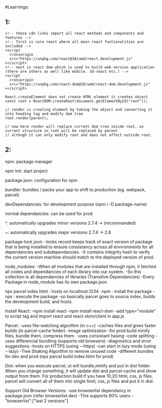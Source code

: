 #Learnings:

## 1:

    <!-- these cdn links import all react methods and components and features -->
    <!-- first is core react where all main react funtionalities are included -->
    <script
      crossorigin
      src="https://unpkg.com/react@18/umd/react.development.js"
    ></script>
    <!-- next is react dom which is used to build web version application (there are others as well like mobile. 3d-react etc.) -->
    <script
      crossorigin
      src="https://unpkg.com/react-dom@18/umd/react-dom.development.js"
    ></script>

    React.createElement does not create HTML element it creates object
    const root = ReactDOM.createRoot(document.getElementById("root"));

    // render is creating element by taking the object and converting it into heading tag and modify dom tree
    root.render(parent);

    // now here render will replace current dom tree inside root, so current structure in root will be replaced by parent
    // althogh it can only modify root and does not affect outside root.

## 2:

npm: package manager

npm init: start project

package.json: configuration for npm

bundler: bundles / packs your app to shift to production (eg. webpack, parcel)

devDependancies: for development purpose (npm i -D package-name)

normal dependancies: can be used for prod 

^: automatically upgrades minor versions 2.7.4 -> (recommanded)

~: automatically upgrades major versions 2.7.4 -> 2.8

package-lock.json: 
-locks record keeps track of exact version of package that is being installed to ensure consistancy across all environments for all dependancies and subdependancies.
-It contains integrity hash to verify the current version machine should match to the deployed version of prod.

node_modules: 
-When all modules that are installed through npm, it fetched all codes and dependancies of each library into our system.
-So this collection is all dependancies of libraries (Transitive Dependancies) 
-Every Package in node_module has its own package.json

npx parcel index.html : hosts on localhost:1234
-npm : install the package
-npx : execute the package
-so basically parcel goes to source index, builds the development build, and hosts.

Install React:
-npm install react
-npm install react-dom
-add type="module" to script tag and import react and react-dom/client in app.js

Parcel:
-uses file-watching algorithm (in c++)
-caches files and gives faster builds (in parcel-cache folder)
-image optimization
-for prod build minify files, bundle them, compress them.
-uses consistant hasing
-code splitting
-uses differencial bundling (supports old browsers)
-diagnostics and error suggestions
-hosts on HTTPS (using --https)
-can start in lazy mode (using --lazy)
-Tree Shaking Algorithm to remove unused code
-different bundles for dev and prod (npx parcel build index.html for prod)

Dist:
when you execute parcel, ut will bundle,minify and put in dist folder. When you change something, it will update dist and parcel-cache and show output from them.
For production build if you have 10,20 html, css, js files, parcel will convert all of them into single html, css, js files and put it in dist.

Support Old Browser Versions:
-use browserlist dependancy in package.json (refer browserlist.dev)
-This supports 80% users
-"browserlist":["last 2 versions"]




